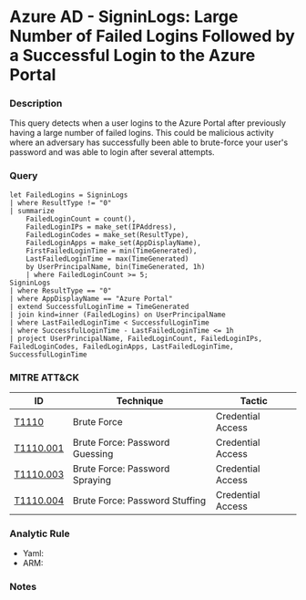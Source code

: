 # Azure AD - SigninLogs: Large Number of Failed Logins Followed by a Successful Login to the Azure Portal

### Description
This query detects when a user logins to the Azure Portal after previously having a large number of failed logins. This could be malicious activity where an adversary has successfully been able to brute-force your user's password and was able to login after several attempts.

### Query
```kql
let FailedLogins = SigninLogs
| where ResultType != "0"
| summarize 
    FailedLoginCount = count(),
    FailedLoginIPs = make_set(IPAddress),
    FailedLoginCodes = make_set(ResultType),
    FailedLoginApps = make_set(AppDisplayName),
    FirstFailedLoginTime = min(TimeGenerated),
    LastFailedLoginTime = max(TimeGenerated)
    by UserPrincipalName, bin(TimeGenerated, 1h)
    | where FailedLoginCount >= 5;
SigninLogs
| where ResultType == "0"
| where AppDisplayName == "Azure Portal"
| extend SuccessfulLoginTime = TimeGenerated
| join kind=inner (FailedLogins) on UserPrincipalName
| where LastFailedLoginTime < SuccessfulLoginTime
| where SuccessfulLoginTime - LastFailedLoginTime <= 1h
| project UserPrincipalName, FailedLoginCount, FailedLoginIPs, FailedLoginCodes, FailedLoginApps, LastFailedLoginTime, SuccessfulLoginTime
```

### MITRE ATT&CK
| ID | Technique | Tactic |
|----|-----------|--------|
| [T1110](https://attack.mitre.org/techniques/T1110/)| Brute Force | Credential Access |
| [T1110.001](https://attack.mitre.org/techniques/T1110/001/) | Brute Force: Password Guessing | Credential Access |
| [T1110.003](https://attack.mitre.org/techniques/T1110/003/) | Brute Force: Password Spraying | Credential Access |
| [T1110.004](https://attack.mitre.org/techniques/T1110/004/) | Brute Force: Password Stuffing | Credential Access |

### Analytic Rule
- Yaml: []()
- ARM: []()

### Notes